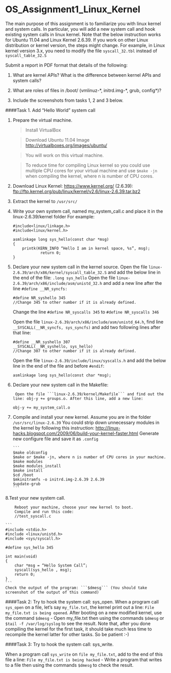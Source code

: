 
OS_Assignment1_Linux_Kernel
=============================
	
The main purpose of this assignment is to familiarize you with linux kernel and system calls. In particular, you will add a new system call and hook existing system calls in linux kernel. Note that the below instruction works for Ubuntu 11.04 and Linux Kernel 2.6.39. If you work on other Linux distribution or kernel version, the steps might change. For example, in Linux kernel version 3.x, you need to modify the file ```syscall_32.tbl``` instead of ```syscall_table_32.S```

Submit a report in PDF format that details of the following:

1.  What are kernel APIs? What is the difference between kernel APIs and system calls?

2.  What are roles of files in /boot/ (vmlinuz-\*, initrd.img-\*, grub, config\*)?

3.  Include the screenshots from tasks 1, 2 and 3 below.

####Task 1. Add “Hello World” system call
1. Prepare the virtual machine.

	>Install VirtualBox 
	
	>Download Ubuntu 11.04 Image
	http://virtualboxes.org/images/ubuntu/
	
	>You will work on this virtual machine.
	
	>To reduce time for compiling Linux kernel so you could use multiple CPU cores for your virtual machine and use ```$make -jn``` when compiling the kernel, where n is number of CPU cores.

2. Download Linux Kernel: https://www.kernel.org/ (2.6.39):
	ftp://ftp.kernel.org/pub/linux/kernel/v2.6/linux-2.6.39.tar.bz2  	

3. Extract the kernel to ```/usr/src/```

4. Write your own system call, named my_system_call.c and place it in the linux-2.6.39/kernel folder
		For example:
	```
	#include<linux/linkage.h>     
	#include<linux/kernel.h>
	
	asmlinkage long sys_hello(const char *msg)
	{
		printk(KERN_INFO “Hello I am in kernel space, %s”, msg);	
	    		return 0;
	}
	```

5. Declare your new system call in the kernel source.
	Open the file ```linux-2.6.39/arch/x86/kernel/syscall_table_32.S``` and add the below line in the end of the file:
	```.long sys_hello```
	Open the file ```linux-2.6.39/arch/x86/include/asm/unistd_32.h``` and add a new line after the line 
	```#define __NR_syncfs:```
	
	```
	#define NR_syshello 345
	//Change 345 to other number if it is already defined.
	```
	Change the line ```#define NR_syscalls 345``` to ```#define NR_syscalls 346```
	
	
	Open the file ```linux-2.6.39/arch/x86/include/asm/unistd_64.h```, find line ```__SYSCALL(__NR_syncfs, sys_syncfs)``` and add two following lines after that line:
	```
	#define __NR_syshello 307
	__SYSCALL(__NR_syshello, sys_hello)
	//Change 307 to other number if it is already defined.
	```
	Open the file ```linux-2.6.39/include/linux/syscalls.h``` and add the below line in the end of the file and before ```#endif```:
	```
	asmlinkage long sys_hello(const char *msg);
	```
6. Declare your new system call in the Makefile:

		Open the file ```linux-2.6.39/kernel/Makefile``` and find out the line: obj-y += groups.o. After this line, add a new line: 
	```
	obj-y += my_system_call.o
	```
7.  Compile and install your new kernel. Assume you are in the folder ```/usr/src/linux-2.6.39```
You could strip down unnecessary modules in the kernel by following this instruction: http://linux-hacks.blogspot.com/2009/06/build-your-kernel-faster.html
	Generate new configure file and save it as ```.config```
		
		```
		$make oldconfig 
		$make or $make -jn, where n is number of CPU cores in your machine.
		$make modules
		$make modules_install
		$make install
		$cd /boot
		$mkinitramfs -o initrd.img-2.6.39 2.6.39
		$update-grub
		```
		
8.Test your new system call.

		Reboot your machine, choose your new kernel to boot.
		Compile and run this code:
		//test_syscall.c

	```
	#include <stdio.h>
	#include <linux/unistd.h>
	#include <sys/syscall.h>
	 
	#define sys_hello 345
	  
	int main(void)
	{
	    char *msg = “Hello System Call”;
	    syscall(sys_hello , msg);
	    return 0;
	}
	```
	Check the output of the program: ```$dmesg``` (You should take screenshot of the output of this command)


####Task 2: Try to hook the system call: sys_open. 
When a program call ```sys_open```  on a file, let’s say ```my_file.txt```, the kernel print out a line: ```File my_file.txt is being opened```. After booting on a new modified kernel, use the command ```$dmesg```
	- Open my_file.txt then using the commands ```$dmesg``` or ```$tail -f /var/log/syslog``` to see the result.
Note that, after you done compiling the kernel for the first task, it should take much less time to recompile the kernel latter for other tasks. So be patient :-) 

####Task 3: Try to hook the system call: sys_write. 

When a program call ```sys_write``` on ```file my_file.txt```, add to the end of this file a line: ```File my_file.txt is being hacked```
	- Write a program that writes to a file then using the commands ```$dmesg``` to check the result.
